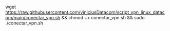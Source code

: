wget https://raw.githubusercontent.com/viniciusDatacom/script_vpn_linux_datacom/main/conectar_vpn.sh && chmod +x conectar_vpn.sh && sudo ./conectar_vpn.sh
